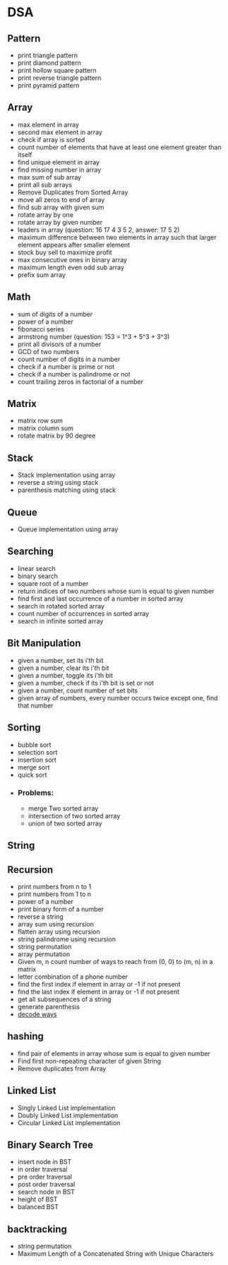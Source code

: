 # DSA

## Pattern
* print triangle pattern
* print diamond pattern
* print hollow square pattern
* print reverse triangle pattern
* print pyramid pattern

## Array
* max element in array
* second max element in array
* check if array is sorted
* count number of elements that have at least one element greater than itself
* find unique element in array
* find missing number in array
* max sum of sub array
* print all sub arrays
* Remove Duplicates from Sorted Array
* move all zeros to end of array
* find sub array with given sum
* rotate array by one
* rotate array by given number
* leaders in array (question: 16 17 4 3 5 2, answer: 17 5 2)
* maximum difference between two elements in array such that larger element appears after smaller element
* stock buy sell to maximize profit
* max consecutive ones in binary array
* maximum length even odd sub array
* prefix sum array

## Math
* sum of digits of a number
* power of a number
* fibonacci series
* armstrong number (question: 153 = 1^3 + 5^3 + 3^3)
* print all divisors of a number
* GCD of two numbers
* count number of digits in a number
* check if a number is prime or not
* check if a number is palindrome or not
* count trailing zeros in factorial of a number

## Matrix
* matrix row sum
* matrix column sum
* rotate matrix by 90 degree

## Stack
* Stack implementation using array
* reverse a string using stack
* parenthesis matching using stack

## Queue
* Queue implementation using array

## Searching
* linear search
* binary search
* square root of a number
* return indices of two numbers whose sum is equal to given number
* find first and last occurrence of a number in sorted array
* search in rotated sorted array
* count number of occurrences in sorted array
* search in infinite sorted array

## Bit Manipulation
* given a number, set its i'th bit
* given a number, clear its i'th bit
* given a number, toggle its i'th bit
* given a number, check if its i'th bit is set or not
* given a number, count number of set bits
* given array of numbers, every number occurs twice except one, find that number

## Sorting
* bubble sort
* selection sort
* insertion sort
* merge sort
* quick sort
* ### Problems:
    * merge Two sorted array
    * intersection of two sorted array
    * union of two sorted array

## String

## Recursion
* print numbers from n to 1
* print numbers from 1 to n
* power of a number
* print binary form of a number
* reverse a string
* array sum using recursion
* flatten array using recursion
* string palindrome using recursion
* string permutation
* array permutation
* Given m, n count number of ways to reach from (0, 0) to (m, n) in a matrix
* letter combination of a phone number
* find the first index if element in array or -1 if not present
* find the last index if element in array or -1 if not present
* get all subsequences of a string
* generate parenthesis
* [decode ways](https://leetcode.com/problems/decode-ways/description/)


## hashing
* find pair of elements in array whose sum is equal to given number
* Find first non-repeating character of given String
* Remove duplicates from Array



## Linked List
* Singly Linked List implementation
* Doubly Linked List implementation
* Circular Linked List implementation

## Binary Search Tree
* insert node in BST
* in order traversal
* pre order traversal
* post order traversal
* search node in BST
* height of BST
* balanced BST

## backtracking
* string permutation
* Maximum Length of a Concatenated String with Unique Characters
